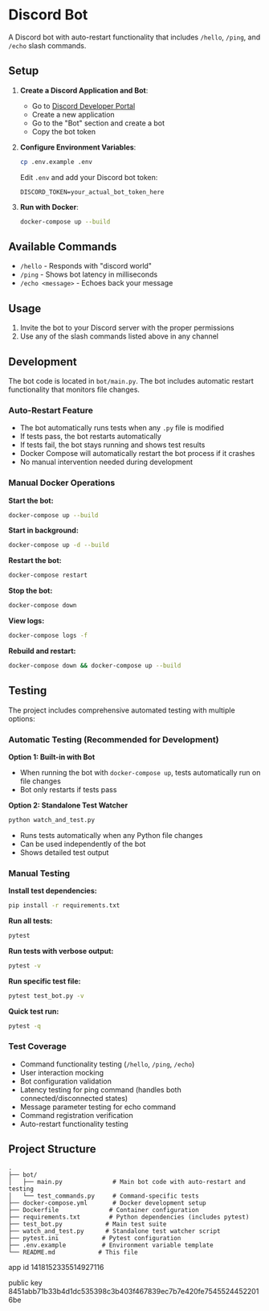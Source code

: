# Discord Bot

A Discord bot with auto-restart functionality that includes `/hello`, `/ping`, and `/echo` slash commands.

## Setup

1. **Create a Discord Application and Bot**:
   - Go to [Discord Developer Portal](https://discord.com/developers/applications)
   - Create a new application
   - Go to the "Bot" section and create a bot
   - Copy the bot token

2. **Configure Environment Variables**:
   ```bash
   cp .env.example .env
   ```
   Edit `.env` and add your Discord bot token:
   ```
   DISCORD_TOKEN=your_actual_bot_token_here
   ```

3. **Run with Docker**:
   ```bash
   docker-compose up --build
   ```

## Available Commands

- `/hello` - Responds with "discord world"
- `/ping` - Shows bot latency in milliseconds
- `/echo <message>` - Echoes back your message

## Usage

1. Invite the bot to your Discord server with the proper permissions
2. Use any of the slash commands listed above in any channel

## Development

The bot code is located in `bot/main.py`. The bot includes automatic restart functionality that monitors file changes.

### Auto-Restart Feature
- The bot automatically runs tests when any `.py` file is modified
- If tests pass, the bot restarts automatically
- If tests fail, the bot stays running and shows test results
- Docker Compose will automatically restart the bot process if it crashes
- No manual intervention needed during development

### Manual Docker Operations

**Start the bot:**
```bash
docker-compose up --build
```

**Start in background:**
```bash
docker-compose up -d --build
```

**Restart the bot:**
```bash
docker-compose restart
```

**Stop the bot:**
```bash
docker-compose down
```

**View logs:**
```bash
docker-compose logs -f
```

**Rebuild and restart:**
```bash
docker-compose down && docker-compose up --build
```

## Testing

The project includes comprehensive automated testing with multiple options:

### Automatic Testing (Recommended for Development)

**Option 1: Built-in with Bot**
- When running the bot with `docker-compose up`, tests automatically run on file changes
- Bot only restarts if tests pass

**Option 2: Standalone Test Watcher**
```bash
python watch_and_test.py
```
- Runs tests automatically when any Python file changes
- Can be used independently of the bot
- Shows detailed test output

### Manual Testing

**Install test dependencies:**
```bash
pip install -r requirements.txt
```

**Run all tests:**
```bash
pytest
```

**Run tests with verbose output:**
```bash
pytest -v
```

**Run specific test file:**
```bash
pytest test_bot.py -v
```

**Quick test run:**
```bash
pytest -q
```

### Test Coverage
- Command functionality testing (`/hello`, `/ping`, `/echo`)
- User interaction mocking
- Bot configuration validation
- Latency testing for ping command (handles both connected/disconnected states)
- Message parameter testing for echo command
- Command registration verification
- Auto-restart functionality testing

## Project Structure

```
.
├── bot/
│   ├── main.py              # Main bot code with auto-restart and testing
│   └── test_commands.py     # Command-specific tests
├── docker-compose.yml       # Docker development setup
├── Dockerfile              # Container configuration
├── requirements.txt        # Python dependencies (includes pytest)
├── test_bot.py            # Main test suite
├── watch_and_test.py      # Standalone test watcher script
├── pytest.ini            # Pytest configuration
├── .env.example          # Environment variable template
└── README.md            # This file
```

app id
1418152335514927116

public key
8451abb71b33b4d1dc535398c3b403f467839ec7b7e420fe75455244522016be
